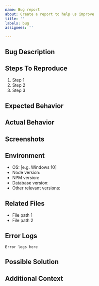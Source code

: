 ```yaml
---
name: Bug report
about: Create a report to help us improve
title: ''
labels: bug
assignees: ''

---
```


## Bug Description
<!-- Mô tả ngắn gọn về lỗi -->

## Steps To Reproduce
<!-- Các bước để tái hiện lỗi -->
1. Step 1
2. Step 2
3. Step 3

## Expected Behavior
<!-- Mô tả hành vi mong đợi -->

## Actual Behavior
<!-- Mô tả hành vi thực tế -->

## Screenshots
<!-- Nếu có thể, thêm screenshots để minh họa vấn đề -->

## Environment
<!-- Môi trường xảy ra lỗi -->
- OS: [e.g. Windows 10]
- Node version:
- NPM version:
- Database version:
- Other relevant versions:

## Related Files
<!-- Liệt kê các file liên quan đến lỗi -->
- File path 1
- File path 2

## Error Logs
<!-- Copy & paste error logs nếu có -->
```
Error logs here
```

## Possible Solution
<!-- Nếu bạn có đề xuất giải pháp, hãy mô tả ở đây -->

## Additional Context
<!-- Thêm các thông tin bổ sung khác nếu cần -->
